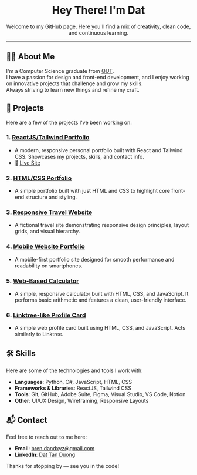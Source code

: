 <h1 align="center">Hey There! I'm Dat</h1>

<p align="center">
Welcome to my GitHub page.  
Here you'll find a mix of creativity, clean code, and continuous learning.
</p>

---

## 🧑‍💻 About Me

I'm a Computer Science graduate from [QUT](https://www.qut.edu.au/courses/bachelor-of-information-technology-computer-science).  
I have a passion for design and front-end development, and I enjoy working on innovative projects that challenge and grow my skills.  
Always striving to learn new things and refine my craft.

## 🚀 Projects

Here are a few of the projects I've been working on:

### 1. [**ReactJS/Tailwind Portfolio**](https://dev-duong.github.io)

- A modern, responsive personal portfolio built with React and Tailwind CSS. Showcases my projects, skills, and contact info.
- 🔗 [Live Site](https://dev-duong.github.io/)

### 2. [**HTML/CSS Portfolio**](https://dev-duong.github.io/portfolio-v1/)

- A simple portfolio built with just HTML and CSS to highlight core front-end structure and styling.

### 3. [**Responsive Travel Website**](https://github.com/dev-duong/Resposive-Travel-Website)

- A fictional travel site demonstrating responsive design principles, layout grids, and visual hierarchy.

### 4. [**Mobile Website Portfolio**](https://dev-duong.github.io/mobile-portfolio/)

- A mobile-first portfolio site designed for smooth performance and readability on smartphones.

### 5. [**Web-Based Calculator**](https://dev-duong.github.io/calculator/)

- A simple, responsive calculator built with HTML, CSS, and JavaScript. It performs basic arithmetic and features a clean, user-friendly interface.

### 6. [**Linktree-like Profile Card**](https://dev-duong.github.io/profile-card/)

- A simple web profile card built using HTML, CSS, and JavaScript. Acts similarly to Linktree.

## 🛠️ Skills

Here are some of the technologies and tools I work with:

- **Languages**: Python, C#, JavaScript, HTML, CSS
- **Frameworks & Libraries**: ReactJS, Tailwind CSS
- **Tools**: Git, GitHub, Adobe Suite, Figma, Visual Studio, VS Code, Notion
- **Other**: UI/UX Design, Wireframing, Responsive Layouts

## 📬 Contact

Feel free to reach out to me here:

- **Email**: [bren.dandxyz@gmail.com](mailto:bren.dandxyz@gmail.com)
- **LinkedIn**: [Dat Tan Duong](https://www.linkedin.com/in/dat-tan-duong/)

Thanks for stopping by — see you in the code!

